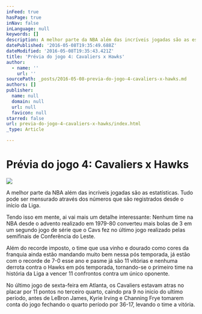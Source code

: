 ```yaml
---
inFeed: true
hasPage: true
inNav: false
inLanguage: null
keywords: []
description: A melhor parte da NBA além das incríveis jogadas são as estatísticas. Tudo pode ser mensurado através dos números que são registrados desde o início da Liga.
datePublished: '2016-05-08T19:35:49.688Z'
dateModified: '2016-05-08T19:35:43.421Z'
title: 'Prévia do jogo 4: Cavaliers x Hawks'
author:
  - name: ''
    url: ''
sourcePath: _posts/2016-05-08-previa-do-jogo-4-cavaliers-x-hawks.md
authors: []
publisher:
  name: null
  domain: null
  url: null
  favicon: null
starred: false
url: previa-do-jogo-4-cavaliers-x-hawks/index.html
_type: Article

---
```

# Prévia do jogo 4: Cavaliers x Hawks
![](https://the-grid-user-content.s3-us-west-2.amazonaws.com/fd8011e3-7630-446e-9ed2-0cb79caf5e0e.jpg)

A melhor parte da NBA além das incríveis jogadas são as estatísticas. Tudo pode ser mensurado através dos números que são registrados desde o início da Liga.

Tendo isso em mente, ai vai mais um detalhe interessante: Nenhum time na NBA desde o advento realizado em 1979-80 converteu mais bolas de 3 em um segundo jogo de série que o Cavs fez no último jogo realizado pelas semifinais de Conferência do Leste.

Além do recorde imposto, o time que usa vinho e dourado como cores da franquia ainda estão mandando muito bem nessa pós temporada, já estão com o recorde de 7-0 esse ano e pasme já são 11 vitórias e nenhuma derrota contra o Hawks em pós temporada, tornando-se o primeiro time na história da Liga a vencer 11 confrontos contra um único oponente.

No último jogo de sexta-feira em Atlanta, os Cavaliers estavam atras no placar por 11 pontos no terceiro quarto, caindo pra 9 no inicio do ultimo período, antes de LeBron James, Kyrie Irving e Channing Frye tomarem conta do jogo fechando o quarto período por 36-17, levando o time a vitória.